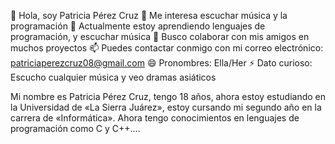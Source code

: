 👋 Hola, soy Patricia Pérez Cruz
👀 Me interesa escuchar música y la programación
🌱 Actualmente estoy aprendiendo lenguajes de programación, y escuchar música
💞️ Busco colaborar con mis amigos en muchos proyectos
📫 Puedes contactar conmigo con mi correo electrónico: patriciaperezcruz08@gmail.com
😄 Pronombres: Ella/Her
⚡ Dato curioso: Escucho cualquier música y veo dramas asiáticos
 
 Mi nombre es Patricia Pérez Cruz, tengo 18 años, ahora estoy estudiando en la Universidad de «La Sierra Juárez», estoy cursando mi segundo año en la carrera de «Informática». Ahora tengo conocimientos en lenguajes de programación como C y C++....






<!---
p4tr1c14-p/p4tr1c14-p is a ✨ special ✨ repository because its `README.md` (this file) appears on your GitHub profile.
You can click the Preview link to take a look at your changes.
--->

